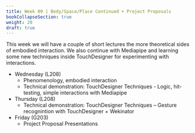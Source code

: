 ```yaml
---
title: Week 09 | Body/Space/Place Continued + Project Proposals
bookCollapseSection: true
weight: 20
draft: true
---
```


This week we will have a couple of short lectures the more theoretical sides of embodied interaction. We also continue with Mediapipe and learning some new techniques inside TouchDesigner for experimenting with interactions.

- Wednesday (L208)
  - Phenomenology, embodied interaction
  - Technical demonstration: TouchDesigner Techniques - Logic, hit-testing, simple interactions with Mediapipe
- Thursday (L208)
  - Technical demonstration: TouchDesigner Techniques – Gesture recognintion with TouchDesigner + Wekinator
- Friday (G203)
  - Project Proposal Presentations